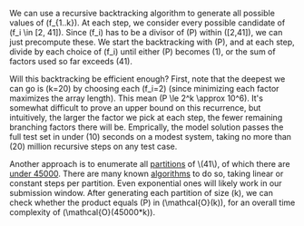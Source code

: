 We can use a recursive backtracking algorithm to generate all possible values of \(f_{1..k}\). At each step, we consider every possible candidate of \(f_i \in [2, 41]\). Since \(f_i\) has to be a divisor of \(P\) within \([2,41]\), we can just precompute these. We start the backtracking with \(P\), and at each step, divide by each choice of \(f_i\) until either \(P\) becomes \(1\), or the sum of factors used so far exceeds \(41\).

Will this backtracking be efficient enough? First, note that the deepest we can go is \(k=20\) by choosing each \(f_i=2\) (since minimizing each factor maximizes the array length). This mean \(P \le 2^k \approx 10^6\). It's somewhat difficult to prove an upper bound on this recurrence, but intuitively, the larger the factor we pick at each step, the fewer remaining branching factors there will be. Emprically, the model solution passes the full test set in under \(10\) seconds on a modest system, taking no more than \(20\) million recursive steps on any test case.

Another approach is to enumerate all [partitions](https://en.wikipedia.org/wiki/Partition\_(number\_theory)) of \(41\), of which there are [under 45000](https://www.wolframalpha.com/input?i=number+of+partitions+of+41). There are many known [algorithms](https://code.activestate.com/recipes/218332/) to do so, taking linear or constant steps per partition. Even exponential ones will likely work in our submission window. After generating each partition of size \(k\), we can check whether the product equals \(P\) in \(\mathcal{O}(k)\), for an overall time complexity of \(\mathcal{O}(45000*k)\).
